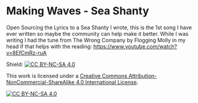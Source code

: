 # Making Waves - Sea Shanty
Open Sourcing the Lyrics to a Sea Shanty I wrote, this is the 1st song I have ever written so maybe the community can help make it better. While I was writing I had the tune from The Wrong Company by Flogging Molly in my head if that helps with the reading: https://www.youtube.com/watch?v=8EfCmRz-ruA

Shield: [![CC BY-NC-SA 4.0][cc-by-nc-sa-shield]][cc-by-nc-sa]

This work is licensed under a
[Creative Commons Attribution-NonCommercial-ShareAlike 4.0 International License][cc-by-nc-sa].

[![CC BY-NC-SA 4.0][cc-by-nc-sa-image]][cc-by-nc-sa]

[cc-by-nc-sa]: http://creativecommons.org/licenses/by-nc-sa/4.0/
[cc-by-nc-sa-image]: https://licensebuttons.net/l/by-nc-sa/4.0/88x31.png
[cc-by-nc-sa-shield]: https://img.shields.io/badge/License-CC%20BY--NC--SA%204.0-lightgrey.svg
